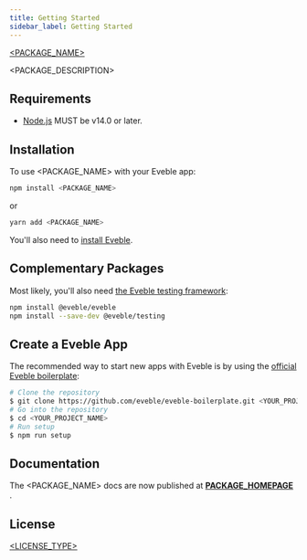 ```yaml
---
title: Getting Started
sidebar_label: Getting Started
---
```


[<PACKAGE_NAME>][package-homepage]

<PACKAGE_DESCRIPTION>

## Requirements

- [Node.js][nodejs] MUST be v14.0 or later.

## Installation

To use <PACKAGE_NAME> with your Eveble app:

```bash
npm install <PACKAGE_NAME>
```

or

```bash
yarn add <PACKAGE_NAME>
```

You'll also need to [install Eveble][eveble-installation].

## Complementary Packages

Most likely, you'll also need [the Eveble testing framework][eveble-testing]:

```bash
npm install @eveble/eveble
npm install --save-dev @eveble/testing
```

## Create a Eveble App

The recommended way to start new apps with Eveble is by using the [official Eveble boilerplate][eveble-boilerplate]:

```bash
# Clone the repository
$ git clone https://github.com/eveble/eveble-boilerplate.git <YOUR_PROJECT_NAME>
# Go into the repository
$ cd <YOUR_PROJECT_NAME>
# Run setup
$ npm run setup
```

## Documentation

The <PACKAGE_NAME> docs are now published at **[PACKAGE_HOMEPAGE][package-homepage]** .

## License

[<LICENSE_TYPE>](LICENSE.md)

[package-homepage]: PACKAGE_HOMEPAGE
[nodejs]: https://nodejs.org/
[eveble-installation]: https://eveble.github.com/docs/01-the-basics/02-installation
[eveble-boilerplate]: https://github.com/eveble/eveble-boilerplate
[eveble-testing]: https://github.com/eveble/testing
